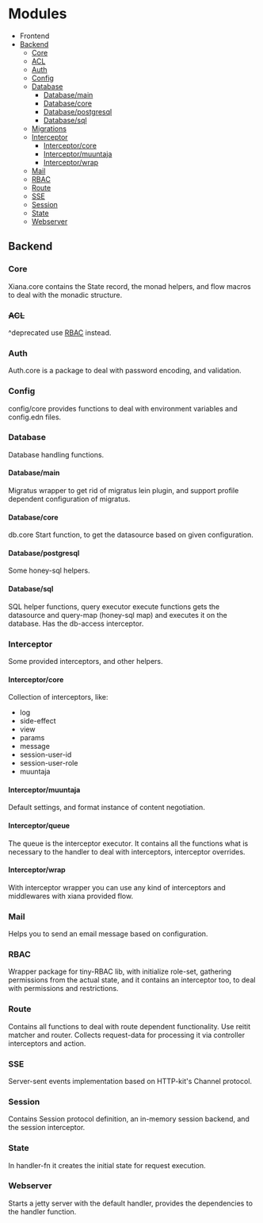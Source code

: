# Modules

- Frontend
- [Backend](#backend)
    - [Core](#core)
    - [ACL](#acl)
    - [Auth](#auth)
    - [Config](#config)
    - [Database](#database)
        - [Database/main](#databasemain)
        - [Database/core](#databasecore)
        - [Database/postgresql](#databasepostgresql)
        - [Database/sql](#databasesql)
    - [Migrations](#migrations)
    - [Interceptor](#interceptor)
        - [Interceptor/core](#interceptorcore)
        - [Interceptor/muuntaja](#interceptormuuntaja)
        - [Interceptor/wrap](#interceptorwrap)
    - [Mail](#mail)
    - [RBAC](#rbac-1)
    - [Route](#route)
    - [SSE](#sse)
    - [Session](#session)
    - [State](#state-1)
    - [Webserver](#webserver)

## Backend

### Core

Xiana.core contains the State record, the monad helpers, and flow macros to deal with the monadic structure.

### ~~ACL~~

^deprecated use [RBAC](#rbac) instead.

### Auth

Auth.core is a package to deal with password encoding, and validation.

### Config

config/core provides functions to deal with environment variables and config.edn files.

### Database

Database handling functions.

#### Database/main

Migratus wrapper to get rid of migratus lein plugin, and support profile dependent configuration of migratus.

#### Database/core

db.core Start function, to get the datasource based on given configuration.

#### Database/postgresql

Some honey-sql helpers.

#### Database/sql

SQL helper functions, query executor execute functions gets the datasource and query-map (honey-sql map)
and executes it on the database. Has the db-access interceptor.

### Interceptor

Some provided interceptors, and other helpers.

#### Interceptor/core

Collection of interceptors, like:

- log
- side-effect
- view
- params
- message
- session-user-id
- session-user-role
- muuntaja

#### Interceptor/muuntaja

Default settings, and format instance of content negotiation.

#### Interceptor/queue

The queue is the interceptor executor. It contains all the functions what is necessary to the handler to deal with
interceptors, interceptor overrides.

#### Interceptor/wrap

With interceptor wrapper you can use any kind of interceptors and middlewares with xiana provided flow.

### Mail

Helps you to send an email message based on configuration.

### RBAC

Wrapper package for tiny-RBAC lib, with initialize role-set, gathering permissions from the actual state, and it
contains an interceptor too, to deal with permissions and restrictions.

### Route

Contains all functions to deal with route dependent functionality. Use reitit matcher and router. Collects request-data
for processing it via controller interceptors and action.

### SSE

Server-sent events implementation based on HTTP-kit's Channel protocol.

### Session

Contains Session protocol definition, an in-memory session backend, and the session interceptor.

### State

In handler-fn it creates the initial state for request execution.

### Webserver

Starts a jetty server with the default handler, provides the dependencies to the handler function.
